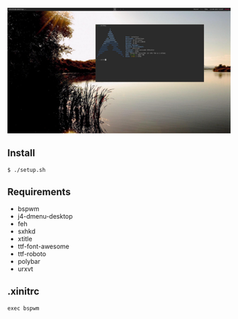 ![My configuration](preview.jpg)

## Install

```
$ ./setup.sh
```

## Requirements
- bspwm
- j4-dmenu-desktop
- feh
- sxhkd
- xtitle
- ttf-font-awesome
- ttf-roboto
- polybar
- urxvt

## .xinitrc

```
exec bspwm
```
